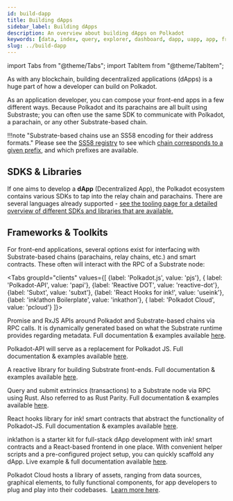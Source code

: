 ```yaml
---
id: build-dapp
title: Building dApps
sidebar_label: Building dApps
description: An overview about building dApps on Polkadot
keywords: [data, index, query, explorer, dashboard, dapp, uapp, app, frontend, client]
slug: ../build-dapp
---
```


import Tabs from "@theme/Tabs"; import TabItem from "@theme/TabItem";

As with any blockchain, building decentralized applications (dApps) is a huge part of how a
developer can build on Polkadot.

As an application developer, you can compose your front-end apps in a few different ways. Because
Polkadot and its parachains are all built using Substraste; you can often use the same SDK to
communicate with Polkadot, a parachain, or any other Substrate-based chain.

!!!note "Substrate-based chains use an SS58 encoding for their address formats."
    Please see the [SS58 registry](https://github.com/paritytech/ss58-registry/) to see which
    [chain corresponds to a given prefix](https://github.com/paritytech/ss58-registry/blob/main/ss58-registry.json),
    and which prefixes are available.

## SDKS & Libraries

If one aims to develop a **dApp** (Decentralized App), the Polkadot ecosystem contains various SDKs
to tap into the relay chain and parachains. There are several languages already supported -
[see the tooling page for a detailed overview of different SDKs and libraries that are available.](./build-tools-index.md)

## Frameworks & Toolkits

For front-end applications, several options exist for interfacing with Substrate-based chains
(parachains, relay chains, etc.) and smart contracts. These often will interact with the RPC of a
Substrate node:

<!-- prettier-ignore -->
<Tabs groupId="clients" values={[ {label: 'Polkadot.js', value: 'pjs'}, { label: 'Polkadot-API', value: 'papi'}, {label: 'Reactive DOT', value: 'reactive-dot'}, {label: 'Subxt', value: 'subxt'}, {label: 'React Hooks for ink!', value: 'useink'}, {label: 'ink!athon Boilerplate', value: 'inkathon'}, { label: 'Polkadot Cloud', value: 'pcloud'} ]}>

<TabItem value="pjs">

Promise and RxJS APIs around Polkadot and Substrate-based chains via RPC calls. It is dynamically
generated based on what the Substrate runtime provides regarding metadata. Full documentation &
examples available&nbsp;<a href="https://polkadot.js.org/docs" target="_blank">here</a>.

</TabItem>

<TabItem value="papi">

Polkadot-API will serve as a replacement for Polkadot JS. Full documentation & examples
available&nbsp;<a href="https://papi.how/" target="_blank">here</a>.

</TabItem>

<TabItem value="reactive-dot">

A reactive library for building Substrate front-ends. Full documentation & examples
available&nbsp;<a href="https://reactivedot.dev/" target="_blank">here</a>.

</TabItem>

<TabItem value="subxt">

Query and submit extrinsics (transactions) to a Substrate node via RPC using Rust. Also referred to
as Rust Parity. Full documentation & examples
available&nbsp;<a href="https://github.com/paritytech/subxt" target="_blank">here</a>.

</TabItem>

<TabItem value="useink">

React hooks library for ink! smart contracts that abstract the functionality of Polkadot-JS. Full
documentation & examples available&nbsp;<a href="https://use.ink" target="_blank">here</a>.

</TabItem>

<TabItem value="inkathon">

ink!athon is a starter kit for full-stack dApp development with ink! smart contracts and a
React-based frontend in one place. With convenient helper scripts and a pre-configured project
setup, you can quickly scaffold any dApp. Live example & full documentation
available&nbsp;<a href="https://inkathon.xyz" target="_blank">here</a>.

</TabItem>

<TabItem value="pcloud">

Polkadot Cloud hosts a library of assets, ranging from data sources, graphical elements, to fully
functional components, for app developers to plug and play into their codebases.
&nbsp;<a href="https://polkadot.cloud/" target="_blank">Learn more here</a>.

</TabItem>

</Tabs>
